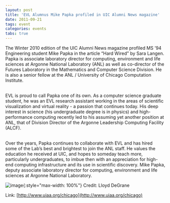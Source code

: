 ```yaml
---
layout: post
title: 'EVL Alumnus Mike Papka profiled in UIC Alumni News magazine'
date: 2011-09-21
tags: event
categories: events
tabs: true
---
```


The Winter 2010 edition of the UIC Alumni News magazine profiled MS &rsquo;94 Engineering student Mike Papka in the article &ldquo;Hard Wired&rdquo; by Sara Langen. Papka is associate laboratory director for computing, environment and life sciences at Argonne National Laboratory (ANL) as well as co-director of the Futures Laboratory in the Mathematics and Computer Science Division. He is also a senior fellow at the ANL / University of Chicago Computation Institute.<br><br>

EVL is proud to call Papka one of its own. As a computer science graduate student, he was an EVL research assistant working in the areas of scientific visualization and virtual reality - a passion that continues today. His deep interest in science (his undergraduate degree is in physics) and high-performance computing recently led to his assuming yet another position at ANL, that of Division Director of the Argonne Leadership Computing Facility (ALCF).<br><br>

Over the years, Papka continues to collaborate with EVL and has hired some of the Lab&rsquo;s best and brightest to join the ANL staff. He values the education he received at UIC, and hopes to someday teach more, particularly undergraduates, to imbue then with an appreciation for high-end computing infrastructure and its use in scientific discovery.
Mike Papka, deputy associate laboratory director for computing, environment and life sciences at Argonne National Laboratory.

![image](https://www.evl.uic.edu/output/originals/mpapka_uicalumninews.png-srcw.jpg){:style="max-width: 100%"}
Credit: Lloyd DeGrane


Link: [http://www.uiaa.org/chicago](http://www.uiaa.org/chicago)
